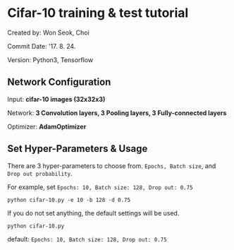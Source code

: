 # Cifar-10 training & test tutorial

Created by: Won Seok, Choi

Commit Date: '17. 8. 24.

Version: Python3, Tensorflow


## Network Configuration
Input: **cifar-10 images (32x32x3)**

Network: **3 Convolution layers, 3 Pooling layers, 3 Fully-connected layers**

Optimizer: **AdamOptimizer**


## Set Hyper-Parameters & Usage

There are 3 hyper-parameters to choose from. `Epochs, Batch size`, and `Drop out probability`.

For example, set `Epochs: 10, Batch size: 128, Drop out: 0.75`
```shell
python cifar-10.py -e 10 -b 128 -d 0.75
```

If you do not set anything, the default settings will be used.
```shell
python cifar-10.py
```
default: `Epochs: 10, Batch size: 128, Drop out: 0.75`
